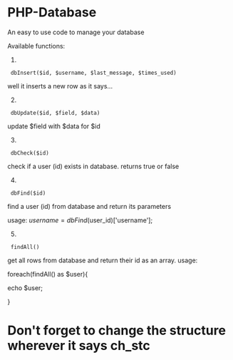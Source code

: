 # PHP-Database
An easy to use code to manage your database

Available functions:

1.

     dbInsert($id, $username, $last_message, $times_used)
well it inserts a new row as it says...

2.

     dbUpdate($id, $field, $data)
update $field with $data for $id

3.

     dbCheck($id)
check if a user (id) exists in database. 
returns true or false

4.

     dbFind($id)
find a user (id) from database and return its parameters

usage:  $username = dbFind($user_id)['username'];
     
     
5.

     findAll()
get all rows from database and return their id as an array. 
usage: 

foreach(findAll() as $user){

  echo $user;
  
}

# Don't forget to change the structure wherever it says ch_stc
